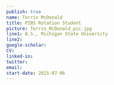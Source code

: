 ```yaml
---
publish: true
name: Torrin McDonald
title: PIBS Rotation Student
picture: Torrin_McDonald_pic.jpg
line1: B.S., Michigan State University
line2: 
google-scholar: 
CV:
linked-in: 
twitter:
email:
start-date: 2015-07-06
---
```

